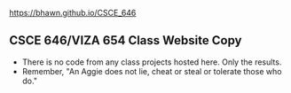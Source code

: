 https://bhawn.github.io/CSCE_646

## CSCE 646/VIZA 654 Class Website Copy

* There is no code from any class projects hosted here. Only the results.
* Remember, "An Aggie does not lie, cheat or steal or tolerate those who do."
